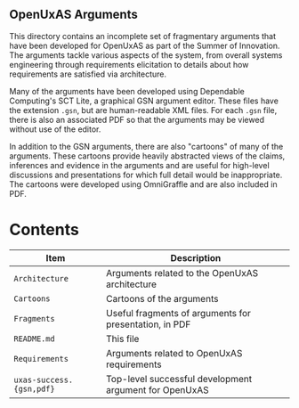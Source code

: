 OpenUxAS Arguments
------------------

This directory contains an incomplete set of fragmentary arguments that have been developed for OpenUxAS as part of the Summer of Innovation. The arguments tackle various aspects of the system, from overall systems engineering through requirements elicitation to details about how requirements are satisfied via architecture.

Many of the arguments have been developed using Dependable Computing's SCT Lite, a graphical GSN argument editor. These files have the extension `.gsn`, but are human-readable XML files. For each `.gsn` file, there is also an associated PDF so that the arguments may be viewed without use of the editor. 

In addition to the GSN arguments, there are also "cartoons" of many of the arguments. These cartoons provide heavily abstracted views of the claims, inferences and evidence in the arguments and are useful for high-level discussions and presentations for which full detail would be inappropriate. The cartoons were developed using OmniGraffle and are also included in PDF.

# Contents #

| Item                     | Description                                            |
|--------------------------|--------------------------------------------------------|
| `Architecture`           | Arguments related to the OpenUxAS architecture         |
| `Cartoons`               | Cartoons of the arguments                              |
| `Fragments`              | Useful fragments of arguments for presentation, in PDF |
| `README.md`              | This file                                              |
| `Requirements`           | Arguments related to OpenUxAS requirements             |
| `uxas-success.{gsn,pdf}` | Top-level successful development argument for OpenUxAS |
